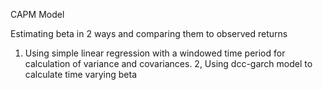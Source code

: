 CAPM Model

Estimating beta in 2 ways and comparing them to observed returns
1. Using simple linear regression with a windowed time period for calculation of variance and covariances.
2, Using dcc-garch model to calculate time varying beta
